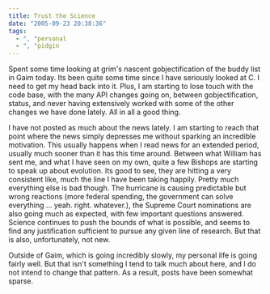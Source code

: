 ```yaml
---
title: Trust the Science
date: "2005-09-23 20:38:36"
tags:
  - ", "personal
  - ", "pidgin
---
```

<p>Spent some time looking at grim's nascent gobjectification of the buddy list in Gaim today.  Its been quite some time since I have seriously looked at C.  I need to get my head back into it. Plus, I am starting to lose touch with the code base, with the many API changes going on, between gobjectification, status, and never having extensively worked with some of the other changes we have done lately.  All in all a good thing.</p>  <p>I have not posted as much about the news lately.  I am starting to reach that point where the news simply depresses me without sparking an incredible motivation.  This usually happens when I read news for an extended period, usually much sooner than it has this time around. Between what William has sent me, and what I have seen on my own, quite a few Bishops are starting to speak up about evolution. Its good to see, they are hitting a very consistent like, much the line I have been taking happily.  Pretty much everything else is bad though.  The hurricane is causing predictable but wrong reactions (more federal spending, the government can solve everything &#x2026; yeah. right. whatever.), the Supreme Court nominations are also going much as expected, with few important questions answered. Science continues to push the bounds of what is possible, and seems to find any justification sufficient to pursue any given line of research.  But that is also, unfortunately, not new.</p>  <p>Outside of Gaim, which is going incredibly slowly, my personal life is going fairly well.  But that isn't something I tend to talk much about here, and I do not intend to change that pattern. As a result, posts have been somewhat sparse.</p>

